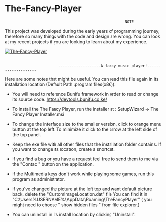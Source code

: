 # The-Fancy-Player

                                                          NOTE
This project was developed during the early years of programming journey, therefore so many things with the code and design are wrong.
You can look at my recent projects if you are looking to learn about my experience.




<a href="https://ibb.co/mHmFzGX"><img src="https://i.ibb.co/jLdZ4TW/The-Fancy-Player.png" alt="The-Fancy-Player" border="0"></a><br /><a target='_blank' href='https://ibb.co/mHmFzGX'></a><br />

                            -------------------A fancy music player!--------------------

Here are some notes that might be useful. You can read this file again in its installation location (Default Path :program files(x86)): 


* You will need to reference Bunifu framework in order to read or change its source code. https://devtools.bunifu.co.ke/

* To install the The Fancy Player, run the installer at : SetupWizard -> The Fancy Player Installer.msi

* To change the interface size to the smaller version, click to orange menu button at the top left. To minimize it click to the arrow at the left side of the top panel. 

* Keep the exe file with all other files that the installation folder contains. If you want to change its location, create a shortcut.

* If you find a bug or you have a request feel free to send them to me via the "Contac " button on the application.

* If the Multimedia keys don't work while playing some games, run this program as administrator.

* If you've changed the picture at the left top and want default picture back, delete the "CustomImageLocation.dat" file 
You can find it in "C:\Users\%USERNAME%\AppData\Roaming\TheFancyPlayer" 
( you might need to choose " show hidden files " from file explorer.)

* You can uninstall in its install location by clicking "Uninstall".

